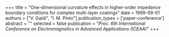 +++
title = "One-dimensional curvature effects in higher-order impedance boundary conditions for complex multi-layer coatings"
date = 1999-09-01
authors = ["V. Galdi", "I. M. Pinto"]
publication_types = ['paper-conference']
abstract = ""
selected = false
publication = "*Proc. 6th International Conference on Electromagnetics in Advanced Applications (ICEAA)*"
+++

